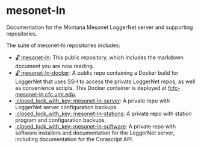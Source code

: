 # mesonet-ln
Documentation for the Montana Mesonet LoggerNet server and supporting repositories.

The suite of mesonet-ln repositories includes:

  - [:unlock: mesonet-ln](https://github.com/mt-climate-office/mesonet-ln): This public repository, which includes the markdown document you are now reading.
  - [:unlock: mesonet-ln-docker](https://github.com/mt-climate-office/mesonet-ln-docker): A public repo containing a Docker build for LoggerNet that uses SSH to access the private LoggerNet repos, as well as convenience scripts. This Docker container is deployed at [fcfc-mesonet-ln.cfc.umt.edu](http://fcfc-mesonet-ln.cfc.umt.edu).
  - [:closed\_lock\_with\_key: mesonet-ln-server](https://github.com/mt-climate-office/mesonet-ln-server): A private repo with LoggerNet server configuration backups.
  - [:closed\_lock\_with\_key: mesonet-ln-stations](https://github.com/mt-climate-office/mesonet-ln-stations): A private repo with station program and configuration backups.
  - [:closed\_lock\_with\_key: mesonet-ln-software](https://github.com/mt-climate-office/mesonet-ln-software): A private repo with software installers and documentation for the LoggerNet server, including documentation for the Corascript API.
  
